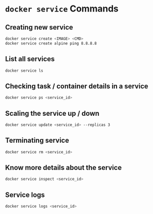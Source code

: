# `docker service` Commands

## Creating new service

```bash
docker service create <IMAGE> <CMD>
docker service create alpine ping 8.8.8.8
```

## List all services

```bash
docker service ls
```

## Checking task / container details in a service

```bash
docker service ps <service_id>
```

## Scaling the service up / down

```bash
docker service update <service_id> --replicas 3
```

## Terminating service

```bash
docker service rm <service_id>
```

## Know more details about the service

```bash
docker service inspect <service_id>
```

## Service logs

```bash
docker service logs <service_id>
```
